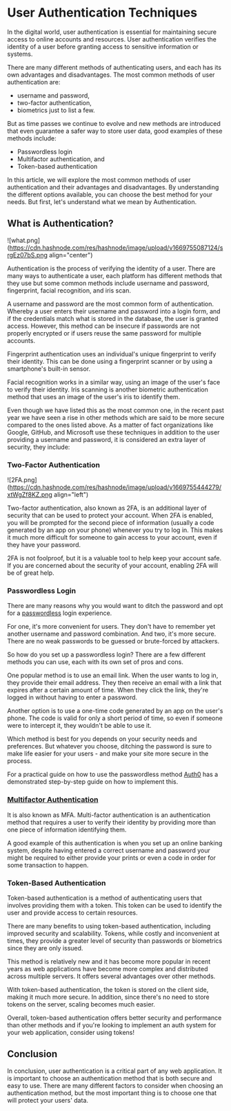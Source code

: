 # User Authentication Techniques

In the digital world, user authentication is essential for maintaining secure access to online accounts and resources. User authentication verifies the identity of a user before granting access to sensitive information or systems. 

There are many different methods of authenticating users, and each has its own advantages and disadvantages. The most common methods of user authentication are:

* username and password, 
* two-factor authentication, 
* biometrics just to list a few. 

But as time passes we continue to evolve and new methods are introduced that even guarantee a safer way to store user data, good examples of these methods include: 

* Passwordless login
* Multifactor authentication, and 
* Token-based authentication

In this article, we will explore the most common methods of user authentication and their advantages and disadvantages. By understanding the different options available, you can choose the best method for your needs. But first, let's understand what we mean by Authentication.

## What is Authentication?  

![what.png](https://cdn.hashnode.com/res/hashnode/image/upload/v1669755087124/srgEz07bS.png align="center")

Authentication is the process of verifying the identity of a user. There are many ways to authenticate a user, each platform has different methods that they use but some common methods include username and password, fingerprint, facial recognition, and iris scan.

A username and password are the most common form of authentication. Whereby a user enters their username and password into a login form, and if the credentials match what is stored in the database, the user is granted access. However, this method can be insecure if passwords are not properly encrypted or if users reuse the same password for multiple accounts.

Fingerprint authentication uses an individual's unique fingerprint to verify their identity. This can be done using a fingerprint scanner or by using a smartphone's built-in sensor. 

Facial recognition works in a similar way, using an image of the user's face to verify their identity. Iris scanning is another biometric authentication method that uses an image of the user's iris to identify them.  

Even though we have listed this as the most common one, in the recent past year we have seen a rise in other methods which are said to be more secure compared to the ones listed above. As a matter of fact organizations like Google, GitHub, and Microsoft use these techniques in addition to the user providing a username and password, it is considered an extra layer of security, they include:

### Two-Factor Authentication  

![2FA.png](https://cdn.hashnode.com/res/hashnode/image/upload/v1669755444279/xtWgZf8KZ.png align="left")

Two-factor authentication, also known as 2FA, is an additional layer of security that can be used to protect your account. When 2FA is enabled, you will be prompted for the second piece of information (usually a code generated by an app on your phone) whenever you try to log in. This makes it much more difficult for someone to gain access to your account, even if they have your password.

2FA is not foolproof, but it is a valuable tool to help keep your account safe. If you are concerned about the security of your account, enabling 2FA will be of great help.  

### Passwordless Login  

There are many reasons why you would want to ditch the password and opt for a [passwordless](https://auth0.com/passwordless) login experience. 

For one, it's more convenient for users. They don't have to remember yet another username and password combination. And two, it's more secure. There are no weak passwords to be guessed or brute-forced by attackers.

So how do you set up a passwordless login? There are a few different methods you can use, each with its own set of pros and cons.

One popular method is to use an email link. When the user wants to log in, they provide their email address. They then receive an email with a link that expires after a certain amount of time. When they click the link, they're logged in without having to enter a password.

Another option is to use a one-time code generated by an app on the user's phone. The code is valid for only a short period of time, so even if someone were to intercept it, they wouldn't be able to use it.

Which method is best for you depends on your security needs and preferences. But whatever you choose, ditching the password is sure to make life easier for your users - and make your site more secure in the process.  

For a practical guide on how to use the passwordless method [Auth0](https://youtu.be/0OYA1c3bjgM) has a demonstrated step-by-step guide on how to implement this.

### [Multifactor Authentication](https://auth0.com/multifactor-authentication)  

It is also known as MFA. Multi-factor authentication is an authentication method that requires a user to verify their identity by providing more than one piece of information identifying them.

A good example of this authentication is when you set up an online banking system, despite having entered a correct username and password your might be required to either provide your prints or even a code in order for some transaction to happen. 

### Token-Based Authentication 

Token-based authentication is a method of authenticating users that involves providing them with a token. This token can be used to identify the user and provide access to certain resources.

There are many benefits to using token-based authentication, including improved security and scalability. Tokens, while costly and inconvenient at times, they provide a greater level of security than passwords or biometrics since they are only issued.

This method is relatively new and it has become more popular in recent years as web applications have become more complex and distributed across multiple servers. It offers several advantages over other methods. 

With token-based authentication, the token is stored on the client side, making it much more secure. In addition, since there's no need to store tokens on the server, scaling becomes much easier.

Overall, token-based authentication offers better security and performance than other methods and if you're looking to implement an auth system for your web application, consider using tokens! 

## Conclusion 

In conclusion, user authentication is a critical part of any web application. It is important to choose an authentication method that is both secure and easy to use. There are many different factors to consider when choosing an authentication method, but the most important thing is to choose one that will protect your users' data.